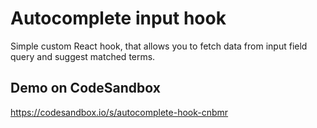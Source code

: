 # Autocomplete input hook

Simple custom React hook, that allows you to fetch data from input field query and suggest matched terms.

## Demo on CodeSandbox

https://codesandbox.io/s/autocomplete-hook-cnbmr